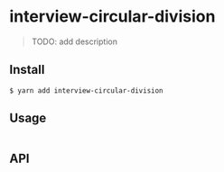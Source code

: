 # interview-circular-division

> TODO: add description


## Install

```
$ yarn add interview-circular-division
```


## Usage

```js

```


## API
